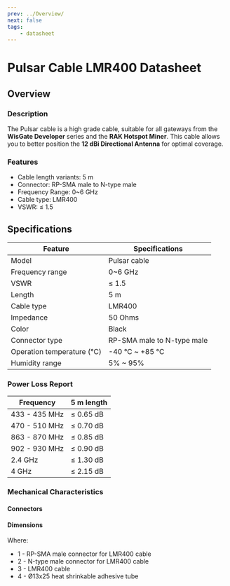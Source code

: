 ```yaml
---
prev: ../Overview/
next: false
tags:
    - datasheet
---
```


# Pulsar Cable LMR400 Datasheet

## Overview

### Description

The Pulsar cable is a high grade cable, suitable for all gateways from the **WisGate Developer** series and the **RAK Hotspot Miner**. This cable allows you to better position the **12 dBi Directional Antenna** for optimal coverage.

### Features

-   Cable length variants: 5&nbsp;m
-   Connector: RP-SMA male to N-type male
-   Frequency Range: 0~6&nbsp;GHz
-   Cable type: LMR400
-   VSWR: ≤ 1.5

## Specifications

| Feature                    | Specifications             |
| -------------------------- | -------------------------- |
| Model                      | Pulsar cable               |
| Frequency range            | 0~6&nbsp;GHz               |
| VSWR                       | ≤ 1.5                      |
| Length                     | 5&nbsp;m                   |
| Cable type                 | LMR400                     |
| Impedance                  | 50&nbsp;Ohms               |
| Color                      | Black                      |
| Connector type             | RP-SMA male to N-type male |
| Operation temperature (°C) | -40 °C ~ +85 °C            |
| Humidity range             | 5% ~ 95%                   |

### Power Loss Report

| Frequency     | 5 m length     |
| ------------- | -------------- |
| 433 - 435 MHz | ≤ 0.65&nbsp;dB |
| 470 - 510 MHz | ≤ 0.70&nbsp;dB |
| 863 - 870 MHz | ≤ 0.85&nbsp;dB |
| 902 - 930 MHz | ≤ 0.90&nbsp;dB |
| 2.4 GHz       | ≤ 1.30&nbsp;dB |
| 4 GHz         | ≤ 2.15&nbsp;dB |

### Mechanical Characteristics

#### Connectors

<rk-img
  src="/assets/images/accessories/rak9734/2.png"
  width="45%"
  caption="Connector Types"
/>

#### Dimensions

<rk-img
  src="/assets/images/accessories/rak9734/3.png"
  width="80%"
  caption="Pulsar Cable Dimensions"
/>

Where:

- 1 - RP-SMA male connector for LMR400 cable
- 2 - N-type male connector for LMR400 cable
- 3 - LMR400 cable
- 4 - Ø13x25 heat shrinkable adhesive tube